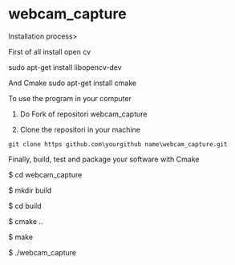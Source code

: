 # webcam_capture

Installation process>

First of all install open cv

  sudo apt-get install libopencv-dev
  
And Cmake
  sudo apt-get install cmake
  
To use the program in your computer

  1. Do Fork of repositori webcam_capture
  
  2. Clone the repositori in your machine
  
    git clone https github.com\yourgithub name\webcam_capture.git
    
Finally, build, test and package your software with Cmake

 $ cd webcam_capture 
 
 $ mkdir build 
 
 $ cd build 
 
 $ cmake .. 
 
 $ make 
 
 $ ./webcam_capture 
